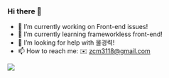 ### Hi there 👋

- 🔭 I’m currently working on Front-end issues!
- 🌱 I’m currently learning frameworkless front-end!
- 🤔 I’m looking for help with 물경력!
- 📫 How to reach me: ✉️ zcm3118@gmail.com

<!--
**Maphnew/Maphnew** is a ✨ _special_ ✨ repository because its `README.md` (this file) appears on your GitHub profile.

Here are some ideas to get you started:

- 🔭 I’m currently working on ...
- 🌱 I’m currently learning ...
- 👯 I’m looking to collaborate on ...
- 🤔 I’m looking for help with ...
- 💬 Ask me about ...
- 📫 How to reach me: ...
- 😄 Pronouns: ...
- ⚡ Fun fact: ...
-->

<a href="https://hhpluscertificateofcompletion.oopy.io/">
  <img src="https://static.spartacodingclub.kr/hanghae99/plus/completion/badge_black.svg" />
</a>
